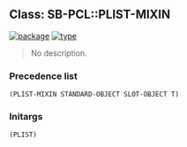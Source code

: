 ## Class: SB-PCL::PLIST-MIXIN
[![package](https://img.shields.io/badge/Package-SB--PCL-5f9ea0.svg?style=social&colorA=999999)](../) [![type](https://img.shields.io/badge/Type-Class-5f9ea0.svg?style=social&colorA=999999)](../#class) 

> No description.

### Precedence list
```
(PLIST-MIXIN STANDARD-OBJECT SLOT-OBJECT T)
```
### Initargs
```
(PLIST)
```
